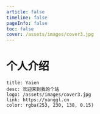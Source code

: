 ```yaml
---
article: false
timeline: false
pageInfo: false
toc: false
cover: /assets/images/cover3.jpg
---
```


# 个人介绍

```card
title: Yaien
desc: 欢迎来到我的个站
logo: /assets/images/cover3.jpg
link: https://yanggl.cn
color: rgba(253, 230, 138, 0.15)
```
